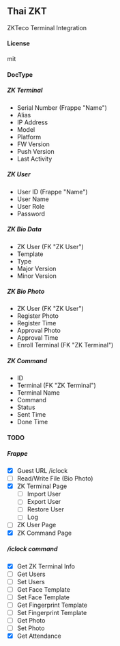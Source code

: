 ## Thai ZKT

ZKTeco Terminal Integration

#### License

mit

#### DocType

##### ZK Terminal

- Serial Number (Frappe "Name")
- Alias
- IP Address
- Model
- Platform
- FW Version
- Push Version
- Last Activity


##### ZK User

- User ID (Frappe "Name")
- User Name
- User Role
- Password


##### ZK Bio Data

- ZK User (FK "ZK User")
- Template
- Type
- Major Version
- Minor Version


##### ZK Bio Photo

- ZK User (FK "ZK User")
- Register Photo
- Register Time
- Approval Photo
- Approval Time
- Enroll Terminal (FK "ZK Terminal")

##### ZK Command

- ID
- Terminal (FK "ZK Terminal")
- Terminal Name
- Command
- Status
- Sent Time
- Done Time


#### TODO

##### Frappe
- [x] Guest URL /iclock
- [ ] Read/Write File (Bio Photo)
- [X] ZK Terminal Page
    - [ ] Import User
    - [ ] Export User
    - [ ] Restore User
    - [ ] Log
- [ ] ZK User Page
- [X] ZK Command Page

##### /iclock command

- [X] Get ZK Terminal Info
- [ ] Get Users
- [ ] Set Users
- [ ] Get Face Template
- [ ] Set Face Template
- [ ] Get Fingerprint Template
- [ ] Set Fingerprint Template
- [ ] Get Photo
- [ ] Set Photo
- [x] Get Attendance